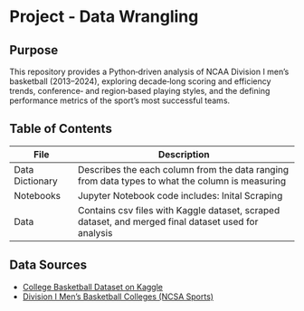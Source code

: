 # Project - Data Wrangling

## Purpose

This repository provides a Python‐driven analysis of NCAA Division I men’s basketball (2013–2024), exploring decade‑long scoring and efficiency trends, conference‑ and region‑based playing styles, and the defining performance metrics of the sport’s most successful teams.

## Table of Contents
| File | Description |
| ------ | ------ |
| Data Dictionary | Describes the each column from the data ranging from data types to what the column is measuring |
| Notebooks | Jupyter Notebook code includes: Inital Scraping |
| Data | Contains csv files with Kaggle dataset, scraped dataset, and merged final dataset used for analysis |

## Data Sources
- [College Basketball Dataset on Kaggle](https://www.kaggle.com/datasets/andrewsundberg/college-basketball-dataset)  
- [Division I Men’s Basketball Colleges (NCSA Sports)](https://www.ncsasports.org/mens-basketball/division-1-colleges)  
